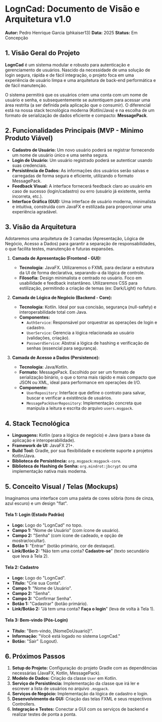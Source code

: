 # LognCad: Documento de Visão e Arquitetura v1.0

**Autor:** Pedro Henrique Garcia (phkaiser13)
**Data:** 2025
**Status:** Em Concepção

## 1. Visão Geral do Projeto

**LognCad** é um sistema modular e robusto para autenticação e gerenciamento de usuários. Nascido da necessidade de uma solução de login segura, rápida e de fácil integração, o projeto foca em uma experiência de usuário limpa e uma arquitetura de back-end performática e de fácil manutenção.

O sistema permitirá que os usuários criem uma conta com um nome de usuário e senha, e subsequentemente se autentiquem para acessar uma área restrita (a ser definida pela aplicação que o consumir). O diferencial está na nossa stack tecnológica moderna (Kotlin/Java) e na escolha de um formato de serialização de dados eficiente e compacto: **MessagePack**.

## 2. Funcionalidades Principais (MVP - Mínimo Produto Viável)

- **Cadastro de Usuário:** Um novo usuário poderá se registrar fornecendo um nome de usuário único e uma senha segura.
- **Login de Usuário:** Um usuário registrado poderá se autenticar usando suas credenciais.
- **Persistência de Dados:** As informações dos usuários serão salvas e carregadas de forma segura e eficiente, utilizando o formato MessagePack.
- **Feedback Visual:** A interface fornecerá feedback claro ao usuário em caso de sucesso (login/cadastro) ou erro (usuário já existente, senha incorreta, etc.).
- **Interface Gráfica (GUI):** Uma interface de usuário moderna, minimalista e intuitiva, construída com JavaFX e estilizada para proporcionar uma experiência agradável.

## 3. Visão da Arquitetura

Adotaremos uma arquitetura de 3 camadas (Apresentação, Lógica de Negócio, Acesso a Dados) para garantir a separação de responsabilidades, o que facilita testes, manutenção e futuras expansões.

1.  **Camada de Apresentação (Frontend - GUI):**
    *   **Tecnologia:** JavaFX. Utilizaremos o FXML para declarar a estrutura da UI de forma declarativa, separando-a da lógica de controle.
    *   **Filosofia:** Design minimalista e centrado no usuário. Foco em usabilidade e feedback instantâneo. Utilizaremos CSS para estilização, permitindo a criação de temas (ex: Dark/Light) no futuro.

2.  **Camada de Lógica de Negócio (Backend - Core):**
    *   **Tecnologia:** Kotlin. Ideal por sua concisão, segurança (null-safety) e interoperabilidade total com Java.
    *   **Componentes:**
        *   `AuthService`: Responsável por orquestrar as operações de login e cadastro.
        *   `UserService`: Gerencia a lógica relacionada ao usuário (validações, criação).
        *   `PasswordService`: Abstrai a lógica de hashing e verificação de senhas (essencial para segurança).

3.  **Camada de Acesso a Dados (Persistence):**
    *   **Tecnologia:** Java/Kotlin.
    *   **Formato:** MessagePack. Escolhido por ser um formato de serialização binário, o que o torna mais rápido e mais compacto que JSON ou XML, ideal para performance em operações de I/O.
    *   **Componente:**
        *   `UserRepository`: Interface que define o contrato para salvar, buscar e verificar a existência de usuários.
        *   `MessagePackUserRepository`: Implementação concreta que manipula a leitura e escrita do arquivo `users.msgpack`.

## 4. Stack Tecnológica

- **Linguagens:** Kotlin (para a lógica de negócio) e Java (para a base da aplicação e interoperabilidade).
- **Framework de UI:** JavaFX 21+.
- **Build Tool:** Gradle, por sua flexibilidade e excelente suporte a projetos Kotlin/Java.
- **Biblioteca de Persistência:** `org.msgpack:msgpack-core`.
- **Biblioteca de Hashing de Senha:** `org.mindrot:jbcrypt` ou uma implementação nativa mais moderna.

## 5. Conceito Visual / Telas (Mockups)

Imaginamos uma interface com uma paleta de cores sóbria (tons de cinza, azul escuro) e um design "flat".

#### Tela 1: Login (Estado Padrão)

-   **Logo:** Logo do "LognCad" no topo.
-   **Campo 1:** "Nome de Usuário" (com ícone de usuário).
-   **Campo 2:** "Senha" (com ícone de cadeado, e opção de mostrar/ocultar).
-   **Botão 1:** "Entrar" (botão primário, cor de destaque).
-   **Link/Botão 2:** "Não tem uma conta? **Cadastre-se**" (texto secundário que leva à Tela 2).

#### Tela 2: Cadastro

-   **Logo:** Logo do "LognCad".
-   **Título:** "Crie sua Conta".
-   **Campo 1:** "Nome de Usuário".
-   **Campo 2:** "Senha".
-   **Campo 3:** "Confirmar Senha".
-   **Botão 1:** "Cadastrar" (botão primário).
-   **Link/Botão 2:** "Já tem uma conta? **Faça o login**" (leva de volta à Tela 1).

#### Tela 3: Bem-vindo (Pós-Login)

-   **Título:** "Bem-vindo, [NomeDoUsuario]!".
-   **Informação:** "Você está logado no sistema LognCad."
-   **Botão:** "Sair" (Logout).

## 6. Próximos Passos

1.  **Setup do Projeto:** Configuração do projeto Gradle com as dependências necessárias (JavaFX, Kotlin, MessagePack).
2.  **Modelo de Dados:** Criação da classe `User` em Kotlin.
3.  **Serviço de Persistência:** Implementação da classe que irá ler e escrever a lista de usuários no arquivo `.msgpack`.
4.  **Serviços de Negócio:** Implementação da lógica de cadastro e login.
5.  **Desenvolvimento da GUI:** Criação das telas FXML e seus respectivos Controllers.
6.  **Integração e Testes:** Conectar a GUI com os serviços de backend e realizar testes de ponta a ponta.